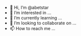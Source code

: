 - 👋 Hi, I’m @abetstar
- 👀 I’m interested in ...
- 🌱 I’m currently learning ...
- 💞️ I’m looking to collaborate on ...
- 📫 How to reach me ...

<!---
abetstar/abetstar is a ✨ special ✨ repository because its `README.md` (this file) appears on your GitHub profile.
You can click the Preview link to take a look at your changes.
--->
